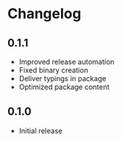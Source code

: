 # Changelog

## 0.1.1

- Improved release automation
- Fixed binary creation
- Deliver typings in package
- Optimized package content

## 0.1.0

- Initial release
